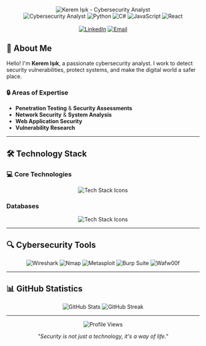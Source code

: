 <div align="center">
  <img src="https://readme-typing-svg.herokuapp.com?font=Fira+Code&weight=500&size=28&pause=1000&color=00FF41&center=true&vCenter=true&width=600&height=100&lines=KEREM+ISIK;CYBERSECURITY+ANALYST" alt="Kerem Işık - Cybersecurity Analyst" />
</div>

<div align="center">
  <img src="https://img.shields.io/badge/Cybersecurity%20Analyst-00FF41?style=for-the-badge&logo=shield-check&logoColor=black" alt="Cybersecurity Analyst" />
  <img src="https://img.shields.io/badge/Python-3776AB?style=for-the-badge&logo=python&logoColor=white" alt="Python" />
  <img src="https://img.shields.io/badge/C%23-239120?style=for-the-badge&logo=c-sharp&logoColor=white" alt="C#" />
  <img src="https://img.shields.io/badge/JavaScript-F7DF1E?style=for-the-badge&logo=javascript&logoColor=black" alt="JavaScript" />
  <img src="https://img.shields.io/badge/React-20232A?style=for-the-badge&logo=react&logoColor=61DAFB" alt="React" />
</div>
<br>

<div align="center">
  <a href="https://www.linkedin.com/in/keremisik/"><img src="https://img.shields.io/badge/LinkedIn-0077B5?style=for-the-badge&logo=linkedin&logoColor=white" alt="LinkedIn"></a>
  <a href="mailto:keremisik1010@gmail.com"><img src="https://img.shields.io/badge/Email-D14836?style=for-the-badge&logo=gmail&logoColor=white" alt="Email"></a>
</div>

## 🚀 **About Me**

Hello! I'm **Kerem Işık**, a passionate cybersecurity analyst. I work to detect security vulnerabilities, protect systems, and make the digital world a safer place.

### 🔒 **Areas of Expertise**
- **Penetration Testing** & **Security Assessments**
- **Network Security** & **System Analysis**
- **Web Application Security**
- **Vulnerability Research**

---

## 🛠️ **Technology Stack**

### 💻 **Core Technologies**
<div align="center">
  <img src="https://skillicons.dev/icons?i=python,cs,javascript,react,php,stackoverflow,linux,kali&theme=dark" alt="Tech Stack Icons" />
</div>


### **Databases**
<div align="center">
  <img src="https://skillicons.dev/icons?i=mysql,sqlite,mondodb&theme=dark" alt="Tech Stack Icons" />
</div>

---

## 🔍 **Cybersecurity Tools**

<div align="center">
  <img src="https://img.shields.io/badge/Wireshark-1679A7?style=for-the-badge&logo=wireshark&logoColor=white" alt="Wireshark" />
  <img src="https://img.shields.io/badge/Nmap-FF6C37?style=for-the-badge&logo=nmap&logoColor=white" alt="Nmap" />
  <img src="https://img.shields.io/badge/Metasploit-000000?style=for-the-badge&logo=metasploit&logoColor=white" alt="Metasploit" />
  <img src="https://img.shields.io/badge/Burp%20Suite-FF6C37?style=for-the-badge&logo=burp-suite&logoColor=white" alt="Burp Suite" />
  <img src="https://img.shields.io/badge/Wafw00f-00FF41?style=for-the-badge&logo=wafw00f&logoColor=black" alt="Wafw00f" />
</div>

---

## 📊 **GitHub Statistics**

<div align="center">
  <img src="https://github-readme-stats.vercel.app/api?username=keremmisik&show_icons=true&theme=dark&bg_color=0d1117&text_color=00FF41&icon_color=00FF41&title_color=00FF41&hide_border=true" alt="GitHub Stats" />
  
  <img src="https://github-readme-streak-stats.herokuapp.com/?user=keremmisik&theme=dark&background=0d1117&ring=00FF41&fire=00FF41&currStreakNum=00FF41&currStreakLabel=00FF41&sideNums=00FF41&sideLabels=00FF41&hide_border=true" alt="GitHub Streak" />
</div>

---



<div align="center">
  <img src="https://komarev.com/ghpvc/?username=keremmisik&style=flat-square&color=00FF41" alt="Profile Views" />
  
  <p><em>"Security is not just a technology, it's a way of life."</em></p>
</div>
